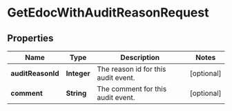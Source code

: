 # GetEdocWithAuditReasonRequest

## Properties
Name | Type | Description | Notes
------------ | ------------- | ------------- | -------------
**auditReasonId** | **Integer** | The reason id for this audit event. |  [optional]
**comment** | **String** | The comment for this audit event. |  [optional]
